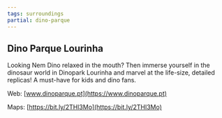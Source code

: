 ```yaml
---
tags: surroundings
partial: dino-parque
---
```


## Dino Parque Lourinha

Looking Nem Dino relaxed in the mouth? Then immerse yourself in the dinosaur world in Dinopark Lourinha and marvel at the life-size, detailed replicas! A must-have for kids and dino fans.

Web: [www.dinoparque.pt](https://www.dinoparque.pt)

Maps: [https://bit.ly/2THl3Mo](https://bit.ly/2THl3Mo)
